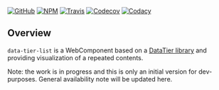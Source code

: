 [![GitHub](https://img.shields.io/github/license/gullerya/data-tier-list.svg)](https://github.com/gullerya/data-tier-list)
[![NPM](https://img.shields.io/npm/v/data-tier-list.svg?label=npm%20data-tier-list)](https://www.npmjs.com/package/data-tier-list)
[![Travis](https://img.shields.io/travis/gullerya/data-tier-list.svg)](https://travis-ci.org/gullerya/data-tier-list)
[![Codecov](https://img.shields.io/codecov/c/github/gullerya/data-tier-list/master.svg)](https://codecov.io/gh/gullerya/data-tier-list/branch/master)
[![Codacy](https://img.shields.io/codacy/grade/056de1a3a7c740678d517a0ee0b41b4f.svg?logo=codacy)](https://app.codacy.com/app/gullerya/data-tier-list)

## Overview

`data-tier-list` is a WebComponent based on a [DataTier library](https://github.com/gullerya/data-tier) and providing visualization of a repeated contents.

Note: the work is in progress and this is only an initial version for dev-purposes.
General availability note will be updated here.